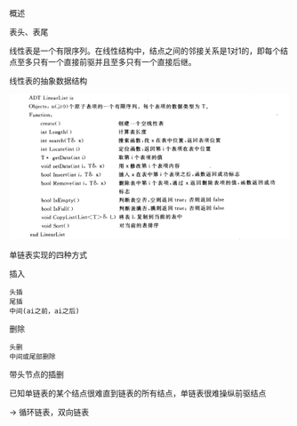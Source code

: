 概述

表头、表尾

线性表是一个有限序列。在线性结构中，结点之间的邻接关系是1对1的，即每个结点至多只有一个直接前驱并且至多只有一个直接后继。

线性表的抽象数据结构

![1655347334415](./assets/1655347334415.png)



单链表实现的四种方式

插入

```
头插
尾插
中间(ai之前，ai之后)
```

删除

```
头删
中间或尾部删除
```

带头节点的插删



已知单链表的某个结点很难直到链表的所有结点，单链表很难操纵前驱结点

-> 循环链表，双向链表